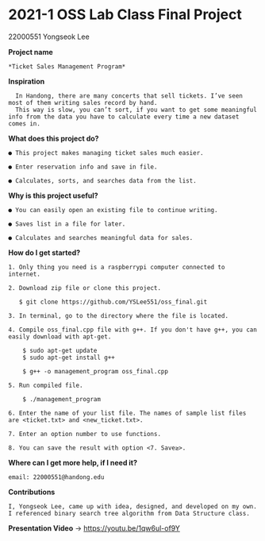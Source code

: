 # 2021-1 OSS Lab Class Final Project
22000551 Yongseok Lee

**Project name**
    
    *Ticket Sales Management Program*

**Inspiration**

      In Handong, there are many concerts that sell tickets. I’ve seen most of them writing sales record by hand.
      This way is slow, you can’t sort, if you want to get some meaningful info from the data you have to calculate every time a new dataset comes in.


**What does this project do?**

    ● This project makes managing ticket sales much easier.
    
    ● Enter reservation info and save in file.
  
    ● Calculates, sorts, and searches data from the list.
  
   
**Why is this project useful?**

    ● You can easily open an existing file to continue writing.
  
    ● Saves list in a file for later.
  
    ● Calculates and searches meaningful data for sales.
  
   
**How do I get started?**

    1. Only thing you need is a raspberrypi computer connected to internet.
    
    2. Download zip file or clone this project.
       
       $ git clone https://github.com/YSLee551/oss_final.git
  
    3. In terminal, go to the directory where the file is located.
    
    4. Compile oss_final.cpp file with g++. If you don't have g++, you can easily download with apt-get.
    
        $ sudo apt-get update
        $ sudo apt-get install g++
    
        $ g++ -o management_program oss_final.cpp
        
    5. Run compiled file.
        
        $ ./management_program
        
    6. Enter the name of your list file. The names of sample list files are <ticket.txt> and <new_ticket.txt>.
    
    7. Enter an option number to use functions.
    
    8. You can save the result with option <7. Save≥>.
  
      
**Where can I get more help, if I need it?**
 
    email: 22000551@handong.edu
 
**Contributions**

    I, Yongseok Lee, came up with idea, designed, and developed on my own.
    I referenced binary search tree algorithm from Data Structure class.
   
**Presentation Video**
    -> https://youtu.be/1qw6ul-of9Y
  
